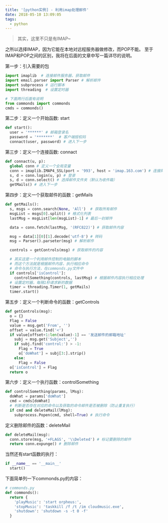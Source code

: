 ```yaml
---
title: '[python实例] - 利用imap处理邮件'
date: 2018-05-10 13:09:05
tags:
  - python
---
```


> 其实，这里不只是有IMAP~

之所以选择IMAP，因为它能在本地对远程服务器做修改，而POP不能。
至于IMAP和POP之间的区别，我将在后面的文章中写一篇详尽的说明。

第一步：引入需要的包

```python
import imaplib  # 连接邮件服务器，获取邮件
import email.parser import Parser # 解析邮件
import subprocess # 运行脚本
import threading  # 设置定时器

# 下面两行后面有说明
from commonds import commonds
cmds = commonds()
```

第二步：定义一个开始函数: start
```python
def start():
  user = '******' # 邮箱登录名
  password = '*******'  # 客户端授权码
  connact(user, password) # 进入下一步
```

第三步：定义一个连接函数: connact
```python
def connact(u, p):
  global conn # 定义一个全局变量
  conn = imaplib.IMAP4_SSL(port = '993', host = 'imap.163.com') # 连接网易的邮件服务器
  s, d = conn.login(u, p) # 登录
  s, d = conn.select() # 选择邮件文件夹（默认为收件箱）
  getMails() # 进入下一步
```

第四步：定义一个获取邮件的函数：getMails
```python
def getMails():
  s, msgs = conn.search(None, 'All')  # 获取所有邮件
  msgList = msgs[0].split() # 格式化列表
  lastMsg = msgList[len(msgList)-1] # 最后一封邮件

  data = conn.fetch(lastMsg, '(RFC822)') # 获取邮件内容

  msg = data[1][0][1].decode('utf-8') # 转码
  msg = Parser().parseter(msg) # 解析邮件

  controls = getControls(msg) # 获取邮件的内容

  # 其实这是一个利用邮件控制的电脑的脚本
  # 而这个方法就是根据邮件内容，执行相应命令
  # 命令与执行方法，在commonds.py文件中
  if controls['isControl']:
    controlSomething(controls, lastMsg) # 根据邮件内容执行相应处理
  # 设置定时器，每隔1秒请求新的数据
  timer = threading.Timer(1, getMails)
  timer.start()
```

第五步：定义一个判断命令的函数：getControls
```python
def getControls(msg):
  o = {}
  Flag = False
  value = msg.get('From', '')
  offset = value.find('<')
  if value[offset+1:len(value)-1] == '发送邮件的邮箱地址'
    subj = msg.get('Subject','')
    if subj.find('control:') > -1:
      Flag = True
      o['doWhat'] = subj[3:].strip()
    else:
      Flag = False
  o['isControl'] = Flag
  return o
```
第六步：定义一个执行函数：controlSomething
```python
def controlSomething(params, lMsg):
  doWhat = params['doWhat']
  cmd = cmds[doWhat]
  # 判断是否存在对应的命令以及获取的命令邮件是否被删除（防止重复执行）
  if cmd and deleteMail(lMsg):
    subprocess.Popen(cmd, shell=True) # 执行命令
```
定义删除邮件的函数：deleteMail
```python
def deleteMail(msg):
  conn.store(msg, '+FLAGS', '\\Deleted') # 标记要删除的邮件
  return conn.expunge() # 删除邮件
```

当然还有start函数的执行：
```python
if __name__ == '__main__'
  start()
```

下面简单列一下commonds.py的内容：
```python
# commonds.py
def commonds():
  return {
    'playMusic': 'start orpheus:',
    'stopMusic': 'taskkill /f /t /im cloudmusic.exe',
    'shutdown': 'shutdown -s -t 0 -f'
  }
```
